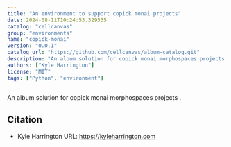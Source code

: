 ```yaml
---
title: "An environment to support copick monai projects"
date: 2024-08-11T10:24:53.329535
catalog: "cellcanvas"
group: "environments"
name: "copick-monai"
version: "0.0.1"
catalog_url: "https://github.com/cellcanvas/album-catalog.git"
description: "An album solution for copick monai morphospaces projects ."
authors: ["Kyle Harrington"]
license: "MIT"
tags: ["Python", "environment"]
---
```


An album solution for copick monai morphospaces projects .

## Citation

- Kyle Harrington
  URL: https://kyleharrington.com


